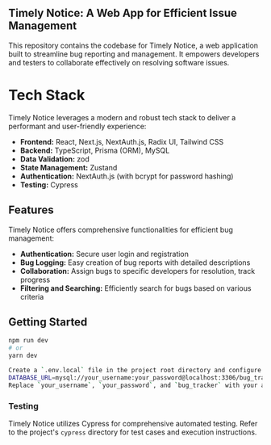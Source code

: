 ## Timely Notice: A Web App for Efficient Issue Management

This repository contains the codebase for Timely Notice, a web application built to streamline bug reporting and management. It empowers developers and testers to collaborate effectively on resolving software issues.

# Tech Stack

Timely Notice leverages a modern and robust tech stack to deliver a performant and user-friendly experience:

- **Frontend:** React, Next.js, NextAuth.js, Radix UI, Tailwind CSS
- **Backend:** TypeScript, Prisma (ORM), MySQL
- **Data Validation:** zod
- **State Management:** Zustand
- **Authentication:** NextAuth.js (with bcrypt for password hashing)
- **Testing:** Cypress

## Features

Timely Notice offers comprehensive functionalities for efficient bug management:

- **Authentication:** Secure user login and registration
- **Bug Logging:** Easy creation of bug reports with detailed descriptions
- **Collaboration:** Assign bugs to specific developers for resolution, track progress
- **Filtering and Searching:** Efficiently search for bugs based on various criteria

## Getting Started

```bash
npm run dev
# or
yarn dev

Create a `.env.local` file in the project root directory and configure environment variables for database connection:
DATABASE_URL=mysql://your_username:your_password@localhost:3306/bug_tracker
Replace `your_username`, `your_password`, and `bug_tracker` with your actual MySQL credentials and database name.
```

### Testing
Timely Notice utilizes Cypress for comprehensive automated testing. Refer to the project's `cypress` directory for test cases and execution instructions.